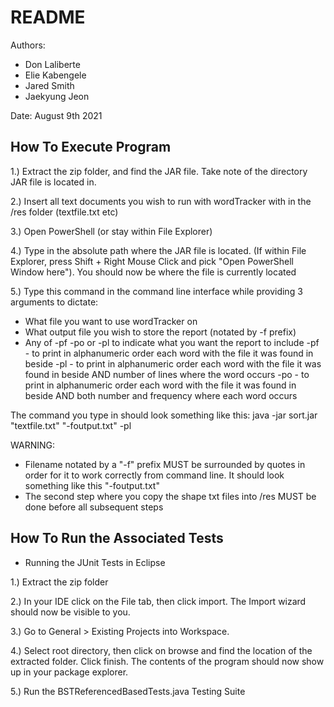 # README

Authors:
 - Don Laliberte
 - Elie Kabengele
 - Jared Smith
 - Jaekyung Jeon

Date: August 9th 2021


How To Execute Program
----------------------

1.) Extract the zip folder, and find the JAR file. Take note of the directory JAR file
is located in.

2.) Insert all text documents you wish to run with wordTracker with in the /res folder (textfile.txt etc)

3.) Open PowerShell (or stay within File Explorer)

4.) Type in the absolute path where the JAR file is located. (If within File Explorer, 
press Shift + Right Mouse Click and pick "Open PowerShell Window here"). You should 
now be where the file is currently located

5.) Type this command in the command line interface while providing 3 arguments to dictate:
- What file you want to use wordTracker on
- What output file you wish to store the report (notated by -f prefix)
- Any of -pf -po or -pl to indicate what you want the report to include
        -pf - to print in alphanumeric order each word with the file it was found in beside
        -pl - to print in alphanumeric order each word with the file it was found in beside AND number of lines where the word occurs
        -po - to print in alphanumeric order each word with the file it was found in beside AND both number and frequency where each word occurs 

The command you type in should look something like this: java -jar sort.jar "textfile.txt" "-foutput.txt" -pl

WARNING: 
- Filename notated by a "-f" prefix MUST be surrounded by quotes in order for it to work correctly from command line. It should look something like this "-foutput.txt"
- The second step where you copy the shape txt files into /res MUST be done before all subsequent steps



How To Run the Associated Tests
----------------------
- Running the JUnit Tests in Eclipse

1.) Extract the zip folder

2.) In your IDE click on the File tab, then click import. The Import wizard should 
now be visible to you.

3.) Go to General > Existing Projects into Workspace. 

4.) Select root directory, then click on browse and find the location of the extracted folder. 
Click finish. The contents of the program should now show up in your package explorer. 

5.) Run the BSTReferencedBasedTests.java Testing Suite

